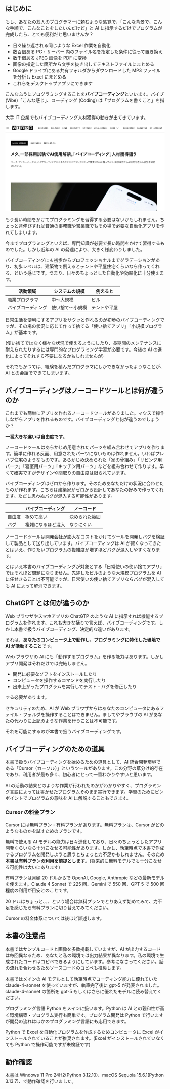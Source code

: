 ## はじめに

もし、あなたの友人のプログラマーに頼むような感覚で、「こんな背景で、こんな手順で、こんなことをしたいんだけど」と AI に指示するだけでプログラムが完成したら、とても便利だと思いませんか？

- 日々繰り返される同じような Excel 作業を自動化
- 数百個ある PC・サーバー 内のファイル名を指定した条件に従って置き換え
- 数千個ある JPEG 画像を PDF に変換
- 画像の指定した箇所から文字を抜き出してテキストファイルにまとめる
- Google ドライブにある共有フォルダからダウンロードした MP3 ファイルを分析し Excel にまとめる
- これらをデスクトップアプリにできます

こんなふうにプログラミングすることを**バイブコーディング**といいます。バイブ (Vibe)「こんな感じ」、コーディング (Coding) は「プログラムを書くこと」を指します。

大手 IT 企業でもバイブコーディング人材獲得の動きが出てきています。

![](assets/CleanShot20250819052000@2x.jpg)

もう長い時間をかけてプログラミングを習得する必要はないかもしれません。ちょっと背伸びすれば普通の事務職や営業職でもその場で必要な自動化アプリを作れてしまいます。

今までプログラミングといえば、専門知識が必要で長い時間をかけて習得するものでした。しかし近年の AI の発達により、大きく様変わりしました。

バイブコーディングにも初歩からプロフェッショナルまでグラデーションがあり、初歩レベルは、建築物で例えるとテントや平屋住宅くらいなら作ってくれる、という感じです。つまり、日々のちょっとした自動化や効率化に十分使えます。

| 活動領域      | システムの規模  | 例えると   |
| --------- | -------- | ------ |
| 職業プログラマ   | 中〜大規模    | ビル     |
| バイブコーディング | 使い捨て〜小規模 | テントや平屋 |

日常生活を便利にするアプリをサクッと作れるのが初歩のバイブコーディングですが、その場の状況に応じて作って捨てる「使い捨てアプリ」「小規模プログラム」が基本です。

(使い捨てではなく様々な状況で使えるようにしたり、長期間のメンテナンスに耐えられたりするには専門的なプログラミング学習が必要です。今後の AI の進化によってそれすら不要になるかもしれませんが)

それでもかつては、経験を積んだプログラマにしかできなかったようなことが、AI との会話でできてしまいます。

## バイブコーディングはノーコードツールとは何が違うのか

これまでも簡単にアプリを作れるノーコードツールがありました。マウスで操作しながらアプリを作れるものです。バイブコーディングと何が違うのでしょうか？

**一番大きな違いは自由度です**。

ノーコードツールはあらかじめ用意されたパーツを組み合わせてアプリを作ります。簡単に作れる反面、用意されたパーツにないものは作れません。いわばプレハブ住宅のようなものです。あらかじめ決められた「家の骨組み」「リビング用パーツ」「寝室用パーツ」「キッチン用パーツ」などを組み合わせて作ります。早くて確実ですがデザインや間取りの自由度は限られています。

バイブコーディングはゼロから作ります。そのためあなただけの状況に合わせたものが作れます。こちらは建築家がゼロから設計してあなたの好みで作ってくれます。ただし思わぬバグが混入する可能性があります。

|     | バイブコーディング | ノーコード   |
| --- | --------- | ------- |
| 自由度 | 極めて高い     | 決められた範囲 |
| バグ  | 複雑になるほど混入 | なりにくい   |

ノーコードツールは開発会社が膨大なコストをかけてツールを開発しバグを検証して製品として送り出しています。バイブコーディングは AI が賢くなってきたとはいえ、作りたいプログラムの複雑度が増すほどバグが混入しやすくなります。

とはいえ本書のバイブコーディングが対象とする「日常使いの使い捨てアプリ」ではそれほど問題になりません。先述したビルのような大規模プログラムを AI に任せきることは不可能ですが、日常使いの使い捨てアプリならバグが混入しても AI によって解消できます。

##  ChatGPT とは何が違うのか

Web ブラウザやスマホアプリの ChatGTP のような AI に指示すれば機能するプログラムを作れます。これも大きな括りで言えば、バイブコーディングです。しかし本書で扱うバイブコーディング、決定的な違いがあります。

それは、**あなたのコンピュータ上で動作し、プログラミングに特化した環境で AI が活動すること**です。

Web ブラウザの AI にも「動作するプログラム」を作る能力はあります。しかしアプリ開発はそれだけでは完結しません。

- 開発に必要なソフトをインストールしたり
- コンピュータを操作するコマンドを実行したり
- 出来上がったプログラムを実行してテスト・バグを修正したり

する必要があります。

セキュリティのため、AI が Web ブラウザからはあなたのコンピュータにあるファイル・フォルダを操作することはできません。ましてやブラウザの AI があなたの代わりに上記のような作業を行うことは不可能です。

それを可能にするのが本書で扱うバイブコーディングです。

## バイブコーディングのための道具

本書で扱うバイブコーディングを始めるための道具として、AI 統合開発環境である「Cursor（カーソル）」というツールがあります。この分野の草分け的存在であり、利用者が最も多く、初心者にとって一番わかりやすいと思います。

AI の活動の結果どのような作業が行われたのかがわかりやすく、プログラミング言語によっては書かせたプログラムそのまま実行できます。学習のためにピンポイントでプログラムの意味を AI に解説することもできます。

### Cursor の料金プラン

Cursor には無料プラン・有料プランがあります。無料プランは、Cursor がどのようなものかを試すためのプランです。

無料で使える AI モデルの能力は日々進化しており、日々のちょっとしたアプリ開発くらいなら十分こなせる可能性があります。しかし、執筆時点で本書で作成するプログラムを開発しようと思うとちょっと力不足かもしれません。そのため**本書は有料プランの利用を前提とします**。(将来的に無料モデルでも十分こなせる可能性は大いにあります)

有料プランは月額 20 ドルからで OpenAI, Google, Anthropic などの最新モデルを使えます。Claude 4 Sonnet で 225 回、Gemini で 550 回、GPT 5 で 500 回程度の利用が目安とのことです。

20 ドルはちょっと、、、という場合は無料プランでとりあえず始めてみて、力不足を感じたら有料プランに切り替えてみてください。

Cursor の料金体系については後ほど詳述します。

## 本書の注意点

本書ではサンプルコードと画像を多数掲載していますが、AI が出力するコードは毎回異なるため、あなたと私の環境では出力結果が異なります。私の環境で生成されたコードはコピペできるようにしています。参考になさってください。話の流れを合わせるためソースコードのコピペも推奨します。

本書ではメインの AI モデルとして執筆時点でコーディング能力に優れていた claude-4-sonnet を使っていますが、執筆完了後に gpt-5 が発表されました。claude-4-sonnet の箇所を gpt-5 もしくはさらに優れたモデルに読み替えてください。

プログラミング言語 Python をメインに扱います。Python は AI との親和性が高く環境構築・プログラム実行も簡単です。プログラム開発は Python で行いますが開発の流れはほかのプログラミング言語にも応用できます。

Python で Excel を自動化プログラムを作成するためコンピュータに Excel がインストールされていることが推奨されます。(Excel がインストールされていなくても Python で操作可能ですが未検証です)

## 動作確認

本書は Windows 11 Pro 24H2(Python 3.12.10)、macOS Sequoia 15.6.1(Python 3.13.7)、で動作確認を行いました。
